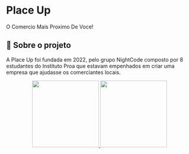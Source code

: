 # Place Up
O Comercio Mais Proximo De Voce!
## 🚀 Sobre o projeto
A Place Up foi fundada em 2022, pelo grupo NightCode composto por 8
            estudantes do Instituto Proa que estavam empenhados em criar uma
            empresa que ajudasse os comerciantes locais.
<div align="center">
  <a href="https://github.com/Place-UP">
  <img height="180em" src="https://github-readme-stats.vercel.app/api?username=PlaceUp&show_icons=true&theme=dracula&include_all_commits=true&count_private=true"/>
  <img height="180em" src="https://github-readme-stats.vercel.app/api/top-langs/?username=PlaceUp&layout=compact&langs_count=7&theme=dracula"/>
</div>
